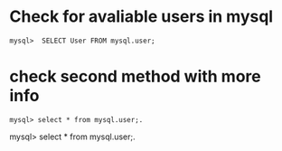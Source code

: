 # Check for avaliable users in mysql
```mysql
mysql>  SELECT User FROM mysql.user;
```
# check second method with more info
```mysql
mysql> select * from mysql.user;.
```
mysql> select * from mysql.user;.
